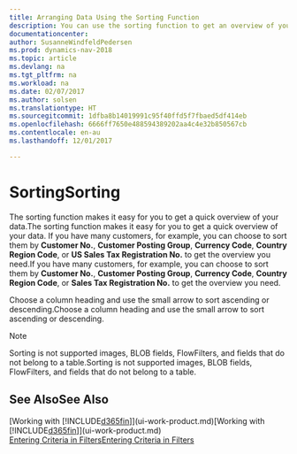 ```yaml
---
title: Arranging Data Using the Sorting Function
description: You can use the sorting function to get an overview of your data. For example, you can sort customers by Currency Code to get a select sample of customers.
documentationcenter: 
author: SusanneWindfeldPedersen
ms.prod: dynamics-nav-2018
ms.topic: article
ms.devlang: na
ms.tgt_pltfrm: na
ms.workload: na
ms.date: 02/07/2017
ms.author: solsen
ms.translationtype: HT
ms.sourcegitcommit: 1dfba8b14019991c95f40ffd5f7fbaed5df414eb
ms.openlocfilehash: 6666ff7650e488594389202aa4c4e32b850567cb
ms.contentlocale: en-au
ms.lasthandoff: 12/01/2017

---
```

# <a name="sorting"></a><span data-ttu-id="0e0c2-104">Sorting</span><span class="sxs-lookup"><span data-stu-id="0e0c2-104">Sorting</span></span>
<span data-ttu-id="0e0c2-105">The sorting function makes it easy for you to get a quick overview of your data.</span><span class="sxs-lookup"><span data-stu-id="0e0c2-105">The sorting function makes it easy for you to get a quick overview of your data.</span></span> <span data-ttu-id="0e0c2-106">If you have many customers, for example, you can choose to sort them by **Customer No.**, **Customer Posting Group**, **Currency Code**, **Country Region Code**, or **US Sales Tax Registration No.** to get the overview you need.</span><span class="sxs-lookup"><span data-stu-id="0e0c2-106">If you have many customers, for example, you can choose to sort them by **Customer No.**, **Customer Posting Group**, **Currency Code**, **Country Region Code**, or **Sales Tax Registration No.** to get the overview you need.</span></span>

<span data-ttu-id="0e0c2-107">Choose a column heading and use the small arrow to sort ascending or descending.</span><span class="sxs-lookup"><span data-stu-id="0e0c2-107">Choose a column heading and use the small arrow to sort ascending or descending.</span></span>  

> [!NOTE]  
>   <span data-ttu-id="0e0c2-108">Sorting is not supported images, BLOB fields, FlowFilters, and fields that do not belong to a table.</span><span class="sxs-lookup"><span data-stu-id="0e0c2-108">Sorting is not supported images, BLOB fields, FlowFilters, and fields that do not belong to a table.</span></span>

## <a name="see-also"></a><span data-ttu-id="0e0c2-109">See Also</span><span class="sxs-lookup"><span data-stu-id="0e0c2-109">See Also</span></span>
<span data-ttu-id="0e0c2-110">[Working with [!INCLUDE[d365fin](includes/d365fin_md.md)]](ui-work-product.md)</span><span class="sxs-lookup"><span data-stu-id="0e0c2-110">[Working with [!INCLUDE[d365fin](includes/d365fin_md.md)]](ui-work-product.md)</span></span>  
[<span data-ttu-id="0e0c2-111">Entering Criteria in Filters</span><span class="sxs-lookup"><span data-stu-id="0e0c2-111">Entering Criteria in Filters</span></span>](ui-enter-criteria-filters.md)

